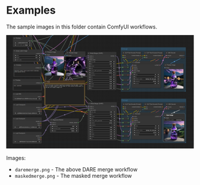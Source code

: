 # Examples

The sample images in this folder contain ComfyUI workflows.

![image](./daremergepic.png)

Images:
* `daremerge.png` - The above DARE merge workflow
* `maskedmerge.png` - The masked merge workflow